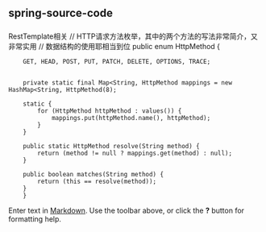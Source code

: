 ## spring-source-code
###

RestTemplate相关
      // HTTP请求方法枚举，其中的两个方法的写法非常简介，又非常实用
      // 数据结构的使用耶相当到位
      public enum HttpMethod {

        GET, HEAD, POST, PUT, PATCH, DELETE, OPTIONS, TRACE;


        private static final Map<String, HttpMethod mappings = new HashMap<String, HttpMethod(8);

        static {
            for (HttpMethod httpMethod : values()) {
                mappings.put(httpMethod.name(), httpMethod);
            }
        }

        public static HttpMethod resolve(String method) {
            return (method != null ? mappings.get(method) : null);
        }

        public boolean matches(String method) {
            return (this == resolve(method));
        }
        }

Enter text in [Markdown](http://daringfireball.net/projects/markdown/). Use the toolbar above, or click the **?** button for formatting help.
